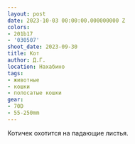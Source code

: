 ```yaml
---
layout: post
date: 2023-10-03 00:00:00.000000000 Z
colors:
- 201b17
- '030507'
shoot_date: 2023-09-30
title: Кот
author: Д.Г.
location: Нахабино
tags:
- животные
- кошки
- полосатые кошки
gear:
- 70D
- 55-250mm
---
```

Котичек охотится на падающие листья.

